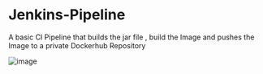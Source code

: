 # Jenkins-Pipeline

A basic CI Pipeline that builds the jar file , build the Image and pushes the Image to a private Dockerhub Repository 

![image](https://github.com/oumaymaboutaleb/Jenkins-Pipeline/assets/105134003/8d613d2b-b82e-46be-aa14-744e4f957522)
 
